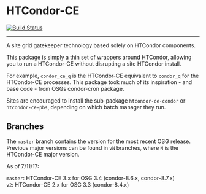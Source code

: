 HTCondor-CE
===========

[![Build Status](https://travis-ci.org/opensciencegrid/htcondor-ce.svg?branch=master)](https://travis-ci.org/opensciencegrid/htcondor-ce)

---

A site grid gatekeeper technology based solely on HTCondor components.

This package is simply a thin set of wrappers around HTCondor, allowing you to
run a HTCondor-CE without disrupting a site HTCondor install.

For example, `condor_ce_q` is the HTCondor-CE equivalent to `condor_q` for the
HTCondor-CE processes.  This package took much of its inspiration - and base 
code - from OSGs condor-cron package.

Sites are encouraged to install the sub-package `htcondor-ce-condor` or
`htcondor-ce-pbs`, depending on which batch manager they run.

## Branches ##

The `master` branch contains the version for the most recent OSG
release. Previous major versions can be found in `vN` branches, where `N` is
the HTCondor-CE major version.

As of 7/11/17:

`master`: HTCondor-CE 3.x for OSG 3.4 (condor-8.6.x, condor-8.7.x)    
`v2`: HTCondor-CE 2.x for OSG 3.3 (condor-8.4.x)

